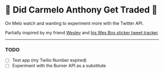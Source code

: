 # :eyes: Did Carmelo Anthony Get Traded :eyes:

On Melo watch and wanting to experiment more with the Twitter API.  

Partially inspired by my friend [Wesley](https://github.com/wesleylhandy) and [his Wes Bos sticker tweet tracker](https://github.com/wesleylhandy/bos-stalker).

***

### TODO

- [ ] Test app (my Twilio Number expired)
- [ ] Experiment with the Burner API as a substitute 